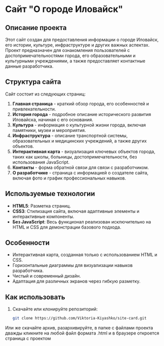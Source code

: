 # Сайт "О городе Иловайск"

## Описание проекта
Этот сайт создан для предоставления информации о городе Иловайск, его истории, культуре, инфраструктуре и других важных аспектах. 
Проект предназначен для ознакомления пользователей с достопримечательностями города, 
его образовательными и культурными учреждениями, а также предоставляет контактные данные разработчика.

## Структура сайта
Сайт состоит из следующих страниц:
1. **Главная страница** - краткий обзор города, его особенностей и привлекательности.
2. **История города** - подробное описание исторического развития Иловайска, начиная с его основания.
3. **Культура** - информация о культурной жизни города, включая памятники, музеи и мероприятия.
4. **Инфраструктура** - описание транспортной системы, образовательных и медицинских учреждений, а также других объектов.
5. **Интерактивная карта** - визуализация ключевых объектов города, таких как школы, больницы, достопримечательности, без использования JavaScript.
6. **Контакты** - форма обратной связи для связи с разработчиком.
7. **О разработчике** - страница с информацией о создателе сайта, включая фото и график профессиональных навыков.

## Используемые технологии
- **HTML5**: Разметка страниц.
- **CSS3**: Стилизация сайта, включая адаптивные элементы и интерактивные компоненты.
- **Без JavaScript**: Весь функционал реализован исключительно на HTML и CSS для демонстрации базового подхода.

## Особенности
- Интерактивная карта, созданная только с использованием HTML и CSS.
- Горизонтальные диаграммы для визуализации навыков разработчика.
- Чистый и современный дизайн.
- Адаптация для различных экранов через гибкую разметку.

## Как использовать
1. Скачайте или клонируйте репозиторий:
   ```bash
   git clone https://github.com/Viktoria-Kiyashko/site-card.git
Или же скачайте архив, разархивируйте, в папке с файлами проекта дважды кликните на любой файл формата .html
и в браузере откроется страница с проектом
